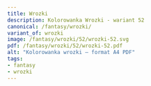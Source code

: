 ```yaml
---
title: Wrozki
description: Kolorowanka Wrozki - wariant 52
canonical: /fantasy/wrozki/
variant_of: wrozki
image: /fantasy/wrozki/52/wrozki-52.svg
pdf: /fantasy/wrozki/52/wrozki-52.pdf
alt: "Kolorowanka wrozki – format A4 PDF"
tags:
- fantasy
- wrozki
---
```

